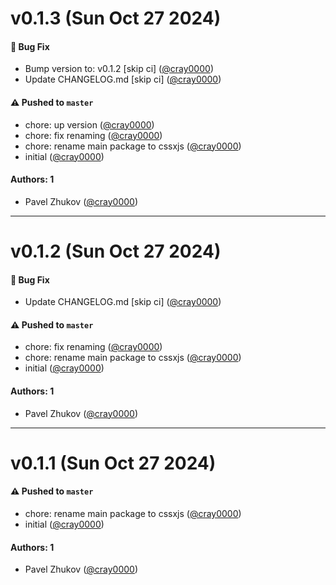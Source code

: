 # v0.1.3 (Sun Oct 27 2024)

#### 🐛 Bug Fix

- Bump version to: v0.1.2 \[skip ci\] ([@cray0000](https://github.com/cray0000))
- Update CHANGELOG.md \[skip ci\] ([@cray0000](https://github.com/cray0000))

#### ⚠️ Pushed to `master`

- chore: up version ([@cray0000](https://github.com/cray0000))
- chore: fix renaming ([@cray0000](https://github.com/cray0000))
- chore: rename main package to cssxjs ([@cray0000](https://github.com/cray0000))
- initial ([@cray0000](https://github.com/cray0000))

#### Authors: 1

- Pavel Zhukov ([@cray0000](https://github.com/cray0000))

---

# v0.1.2 (Sun Oct 27 2024)

#### 🐛 Bug Fix

- Update CHANGELOG.md \[skip ci\] ([@cray0000](https://github.com/cray0000))

#### ⚠️ Pushed to `master`

- chore: fix renaming ([@cray0000](https://github.com/cray0000))
- chore: rename main package to cssxjs ([@cray0000](https://github.com/cray0000))
- initial ([@cray0000](https://github.com/cray0000))

#### Authors: 1

- Pavel Zhukov ([@cray0000](https://github.com/cray0000))

---

# v0.1.1 (Sun Oct 27 2024)

#### ⚠️ Pushed to `master`

- chore: rename main package to cssxjs ([@cray0000](https://github.com/cray0000))
- initial ([@cray0000](https://github.com/cray0000))

#### Authors: 1

- Pavel Zhukov ([@cray0000](https://github.com/cray0000))
